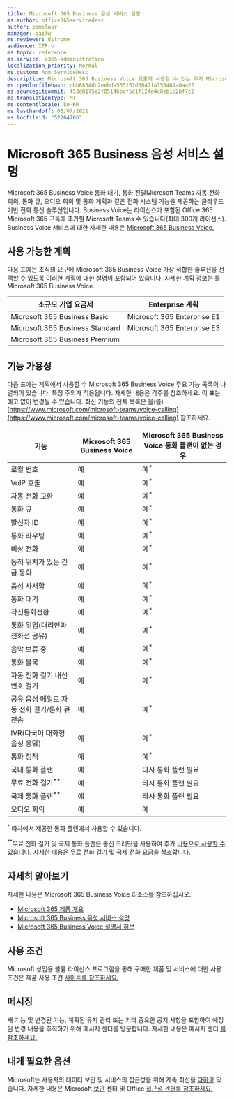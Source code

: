```yaml
---
title: Microsoft 365 Business 음성 서비스 설명
ms.author: office365servicedesc
author: pamelaar
manager: gailw
ms.reviewer: dstrome
audience: ITPro
ms.topic: reference
ms.service: o365-administration
localization_priority: Normal
ms.custom: Adm_ServiceDesc
description: Microsoft 365 Business Voice 호출에 사용할 수 있는 추가 Microsoft Teams 서비스입니다. 이는 전화 시스템, 국내 통화 플랜, SMS 및 오디오 회의를 결합합니다.
ms.openlocfilehash: cbb8834dc2eebda535151d0042fa158469a0aa20
ms.sourcegitcommit: 453d8175e2f05146bcf5d1f124a4c8eb1c2bf7c2
ms.translationtype: MT
ms.contentlocale: ko-KR
ms.lasthandoff: 05/07/2021
ms.locfileid: "52264786"
---
```

# <a name="microsoft-365-business-voice-service-description"></a>Microsoft 365 Business 음성 서비스 설명

Microsoft 365 Business Voice 통화 대기, 통화 전달Microsoft Teams 자동 전화 회의, 통화 큐, 오디오 회의 및 통화 계획과 같은 전화 시스템 기능을 제공하는 클라우드 기반 전화 통신 솔루션입니다. Business Voice는 라이선스가 포함된 Office 365 Microsoft 365 구독에 추가할 Microsoft Teams 수 있습니다(최대 300개 라이선스). Business Voice 서비스에 대한 자세한 내용은 [Microsoft 365 Business Voice.](/MicrosoftTeams/business-voice/whats-business-voice)

## <a name="available-plans"></a>사용 가능한 계획

다음 표에는 조직의 요구에 Microsoft 365 Business Voice 가장 적합한 솔루션을 선택할 수 있도록 이러한 계획에 대한 설명이 포함되어 있습니다. 자세한 계획 정보는 [를](/microsoftteams/business-voice/whats-business-voice)Microsoft 365 Business Voice.

| 소규모 기업 요금제 | Enterprise 계획 |
|--------------------------------------------------------|------------------------------|
| Microsoft 365 Business Basic | Microsoft 365 Enterprise E1 |
| Microsoft 365 Business Standard | Microsoft 365 Enterprise E3 |
| Microsoft 365 Business Premium |  |

## <a name="feature-availability"></a>기능 가용성

다음 표에는 계획에서 사용할 수 Microsoft 365 Business Voice 주요 기능 목록이 나열되어 있습니다. 특정 주의가 적용됩니다. 자세한 내용은 각주를 참조하세요. 이 표는 예고 없이 변경될 수 있습니다. 최신 기능의 전체 목록은 을(를) [https://www.microsoft.com/microsoft-teams/voice-calling](https://www.microsoft.com/microsoft-teams/voice-calling) 참조하세요.

| 기능 | Microsoft 365 Business Voice | Microsoft 365 Business Voice 통화 플랜이 없는 경우 |
|--------------------------------------------------------|------------------------------|---------------------------------------------------|
| 로컬 번호 | 예 | 예<sup>*</sup> |
| VoIP 호출 | 예 | 예<sup>*</sup> |
| 자동 전화 교환 | 예 | 예<sup>*</sup> |
| 통화 큐 | 예 | 예<sup>*</sup> |
| 발신자 ID | 예 | 예<sup>*</sup> |
| 통화 라우팅 | 예 | 예<sup>*</sup> |
| 비상 전화 | 예 | 예<sup>*</sup> |
| 동적 위치가 있는 긴급 통화 | 예 | 예<sup>*</sup> |
| 음성 사서함 | 예 | 예<sup>*</sup> |
| 통화 대기 | 예 | 예<sup>*</sup> |
| 착신통화전환 | 예 | 예<sup>*</sup> |
| 통화 위임(대리인과 전화선 공유) | 예 | 예<sup>*</sup> |
| 음악 보류 중 | 예 | 예<sup>*</sup> |
| 통화 블록 | 예 | 예<sup>*</sup> |
| 자동 전화 걸기 내선 번호 걸기 | 예 | 예<sup>*</sup> |
| 공유 음성 메일로 자동 전화 걸기/통화 큐 전송 | 예 | 예<sup>*</sup> |
| IVR(다국어 대화형 음성 응답) | 예 | 예<sup>*</sup> |
| 통화 정책 | 예 | 예<sup>*</sup> |
| 국내 통화 플랜 | 예 | 타사 통화 플랜 필요 |
| 무료 전화 걸기<sup>**</sup> | 예 | 타사 통화 플랜 필요 |
| 국제 통화 플랜<sup>**</sup> | 예 | 타사 통화 플랜 필요 |
| 오디오 회의 | 예 | 예 |

<sup>*</sup> 타사에서 제공한 통화 플랜에서 사용할 수 있습니다.

<sup>**</sup>무료 전화 걸기 및 국제 통화 플랜은 통신 크레딧을 사용하여 추가 [비용으로 사용할 수 있습니다.](/microsoftteams/what-are-communications-credits) 자세한 내용은 무료 [](/microsoftteams/toll-free-dialing-limitations-and-restrictions) 전화 걸기 및 국제 전화 요금을 [참조합니다.](https://www.microsoft.com/microsoft-365/microsoft-teams/voice-calling?rtc=1#ow-download-rates)

## <a name="learn-more"></a>자세히 알아보기

자세한 내용은 Microsoft 365 Business Voice 리소스를 참조하십시오.

- [Microsoft 365 제품 개요](/MicrosoftTeams/business-voice/whats-business-voice)
- [Microsoft 365 Business 음성 서비스 설명](/office365/servicedescriptions/microsoft-365-business-voice-service-description)
- [Microsoft 365 Business Voice 설명서 허브](/MicrosoftTeams/business-voice/)

## <a name="licensing-terms"></a>사용 조건

Microsoft 상업용 볼륨 라이선스 프로그램을 통해 구매한 제품 및 서비스에 대한 사용 조건은 제품 사용 조건 [사이트를 참조하세요.](https://www.microsoft.com/licensing/terms/)

## <a name="messaging"></a>메시징

새 기능 및 변경된 기능, 계획된 유지 관리 또는 기타 중요한 공지 사항을 포함하여 예정된 변경 내용을 추적하기 위해 메시지 센터를 방문합니다. 자세한 내용은 메시지 센터 [를 참조하세요.](/microsoft-365/admin/manage/message-center)

## <a name="accessibility"></a>내게 필요한 옵션

Microsoft는 사용자의 데이터 보안 및 서비스의 접근성을 위해 계속 최선을 [다하고](https://www.microsoft.com/trust-center/compliance/accessibility) 있습니다. 자세한 내용은 Microsoft [보안](https://www.microsoft.com/trust-center) 센터 및 Office [접근성 센터를 참조하세요.](https://support.office.com/article/ecab0fcf-d143-4fe8-a2ff-6cd596bddc6d)
